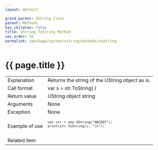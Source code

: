 ```yaml
---
layout: default

grand_parent: UString Class
parent: Methods
has_children: false
title: UString.ToString Method
nav_order: 16
permalink: /package/system/ustring/methods/tostring
---
```

# {{ page.title }}

<table>
  <tr>
    <td>Explanation</td>
    <td colspan="2">Returns the string of the UString object as is.</td>
  </tr>
  <tr>
    <td>Call format</td>
    <td colspan="2">var s = str.ToString( )</td>
  </tr>
  <tr>
    <td>Return value</td>
    <td colspan="2">UString object string</td>
  </tr>  
  <tr>
    <td>Arguments</td>
    <td colspan="2">None</td>
  </tr>
  <tr>
    <td>Exception</td>
    <td colspan="2">None</td>
  </tr>
  <tr>
    <td>Example of use</td>
    <td colspan="2"><code><pre>
var str = new UString("ABCDEF");
print(str.ToString(), "\n");
    </pre></code></td>
  </tr>
  <tr>
    <td>Related item</td>
    <td colspan="2"></td>
  </tr>
</table>